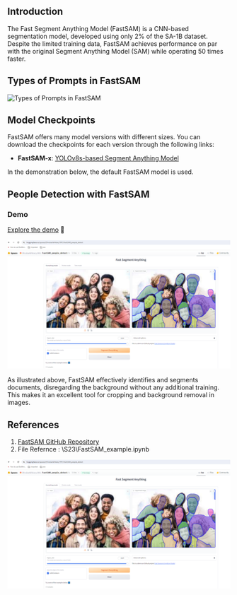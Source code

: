 
## Introduction

The Fast Segment Anything Model (FastSAM) is a CNN-based segmentation model, developed using only 2% of the SA-1B dataset. Despite the limited training data, FastSAM achieves performance on par with the original Segment Anything Model (SAM) while operating 50 times faster.


## Types of Prompts in FastSAM
<img width="768" alt="Types of Prompts in FastSAM" src="https://github.com/user-attachments/assets/635b85b2-e56b-4a7d-b026-a18f08ca831f">

## Model Checkpoints

FastSAM offers many model versions with different sizes. You can download the checkpoints for each version through the following links:

- **FastSAM-x**: [YOLOv8s-based Segment Anything Model](https://docs.ultralytics.com/models/fast-sam/#installation)

In the demonstration below, the default FastSAM model is used.

## People Detection with FastSAM

### Demo
[Explore the demo](https://huggingface.co/spaces/DhrubaAdhikary1991/FastSAM_people_detect) 🔗

<img width="993" alt="People Detection with FastSAM" src="https://github.com/DhrubaAdhikary/ERA_V2/blob/ada1f8212711c655732f3a7a74864837d383b4aa/S23/HF_App/examples/App_Output.PNG">

As illustrated above, FastSAM effectively identifies and segments documents, disregarding the background without any additional training. This makes it an excellent tool for cropping and background removal in images.

## References
1. [FastSAM GitHub Repository](https://github.com/CASIA-IVA-Lab/FastSAM)
2. File Refernce : \S23\FastSAM_example.ipynb

![Prediction Output](https://github.com/DhrubaAdhikary/ERA_V2/blob/ada1f8212711c655732f3a7a74864837d383b4aa/S23/HF_App/examples/App_Output.PNG)

